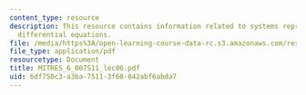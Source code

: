 ```yaml
---
content_type: resource
description: This resource contains information related to systems represented by
  differential equations.
file: /media/https%3A/open-learning-course-data-rc.s3.amazonaws.com/res-6-007-signals-and-systems-spring-2011/6df750c3a3ba75113f68842abf6abda7_MITRES_6_007S11_lec06.pdf
file_type: application/pdf
resourcetype: Document
title: MITRES_6_007S11_lec06.pdf
uid: 6df750c3-a3ba-7511-3f68-842abf6abda7
---
```

